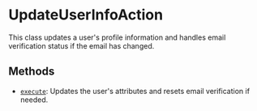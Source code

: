 # UpdateUserInfoAction

This class updates a user's profile information and handles email verification status if the email has changed.

## Methods
- [`execute`](execute.md): Updates the user's attributes and resets email verification if needed.
